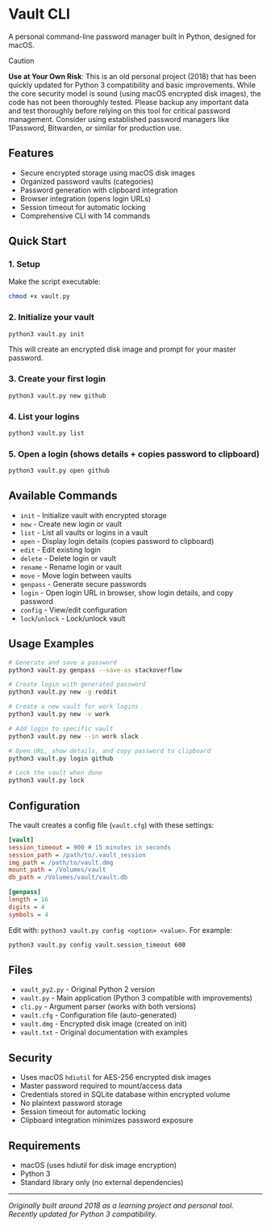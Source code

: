 # Vault CLI

A personal command-line password manager built in Python, designed for macOS.

> [!CAUTION]
> 
> **Use at Your Own Risk**: This is an old personal project (2018) that has
> been quickly updated for Python 3 compatibility and basic improvements. While
> the core security model is sound (using macOS encrypted disk images), the code
> has not been thoroughly tested. Please backup any important data and test
> thoroughly before relying on this tool for critical password management.
> Consider using established password managers like 1Password, Bitwarden, or
> similar for production use.

## Features

- Secure encrypted storage using macOS disk images
- Organized password vaults (categories)
- Password generation with clipboard integration
- Browser integration (opens login URLs)
- Session timeout for automatic locking
- Comprehensive CLI with 14 commands

## Quick Start

### 1. Setup

Make the script executable:

```sh
chmod +x vault.py
```

### 2. Initialize your vault

```sh
python3 vault.py init
```

This will create an encrypted disk image and prompt for your master password.

### 3. Create your first login

```sh
python3 vault.py new github
```

### 4. List your logins

```sh
python3 vault.py list
```

### 5. Open a login (shows details + copies password to clipboard)

```sh
python3 vault.py open github
```

## Available Commands

- `init` - Initialize vault with encrypted storage
- `new` - Create new login or vault
- `list` - List all vaults or logins in a vault
- `open` - Display login details (copies password to clipboard)
- `edit` - Edit existing login
- `delete` - Delete login or vault
- `rename` - Rename login or vault
- `move` - Move login between vaults
- `genpass` - Generate secure passwords
- `login` - Open login URL in browser, show login details, and copy password
- `config` - View/edit configuration
- `lock`/`unlock` - Lock/unlock vault

## Usage Examples

```sh
# Generate and save a password
python3 vault.py genpass --save-as stackoverflow

# Create login with generated password
python3 vault.py new -g reddit

# Create a new vault for work logins
python3 vault.py new -v work

# Add login to specific vault
python3 vault.py new --in work slack

# Open URL, show details, and copy password to clipboard
python3 vault.py login github

# Lock the vault when done
python3 vault.py lock
```

## Configuration

The vault creates a config file (`vault.cfg`) with these settings:

```ini
[vault]
session_timeout = 900 # 15 minutes in seconds
session_path = /path/to/.vault_session
img_path = /path/to/vault.dmg
mount_path = /Volumes/vault
db_path = /Volumes/vault/vault.db

[genpass]
length = 16
digits = 4
symbols = 4
```

Edit with: `python3 vault.py config <option> <value>`. For example:

```sh
python3 vault.py config vault.session_timeout 600
```

## Files

- `vault_py2.py` - Original Python 2 version
- `vault.py` - Main application (Python 3 compatible with improvements)
- `cli.py` - Argument parser (works with both versions)
- `vault.cfg` - Configuration file (auto-generated)
- `vault.dmg` - Encrypted disk image (created on init)
- `vault.txt` - Original documentation with examples

## Security

- Uses macOS `hdiutil` for AES-256 encrypted disk images
- Master password required to mount/access data
- Credentials stored in SQLite database within encrypted volume
- No plaintext password storage
- Session timeout for automatic locking
- Clipboard integration minimizes password exposure

## Requirements

- macOS (uses hdiutil for disk image encryption)
- Python 3
- Standard library only (no external dependencies)

---

*Originally built around 2018 as a learning project and personal tool. Recently
updated for Python 3 compatibility.*

